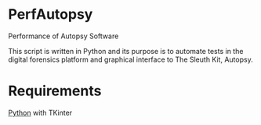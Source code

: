 # PerfAutopsy
Performance of Autopsy Software

This script is written in Python and its purpose is to automate tests in the digital forensics platform and graphical interface to The Sleuth Kit, Autopsy.


# Requirements

[Python](https://www.python.org/downloads/) with TKinter
